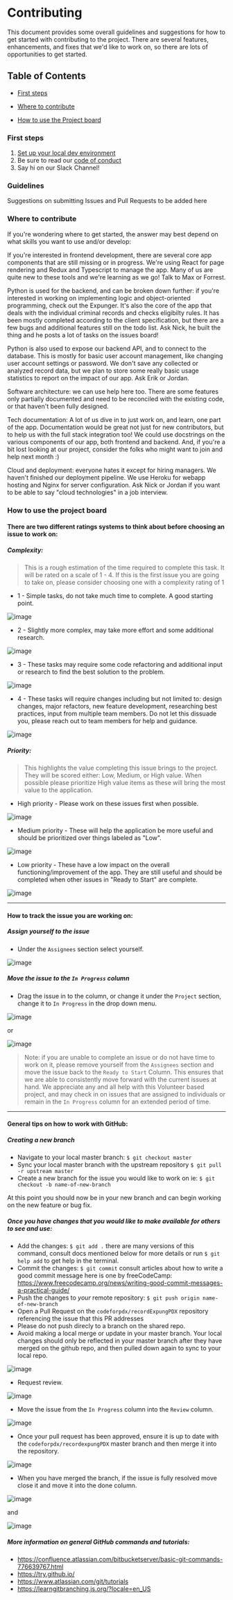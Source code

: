# Contributing

This document provides some overall guidelines and suggestions for how to get started with contributing to the project. There are several features, enhancements, and fixes that we'd like to work on, so there are lots of opportunities to get started.

## Table of Contents
- [First steps](#first-steps)

- [Where to contribute](#where-to-contribute)

- [How to use the Project board](#how-to-use-the-project-board)

### First steps

1. [Set up your local dev environment](README.md#installation)
2. Be sure to read our [code of conduct](http://www.codeforpdx.org/about/conduct)
3. Say hi on our Slack Channel!

### Guidelines

Suggestions on submitting Issues and Pull Requests to be added here

### Where to contribute

If you're wondering where to get started, the answer may best depend on what skills you want to use and/or develop:

If you're interested in frontend development, there are several core app components that are still missing or in progress. We're using React for page rendering and Redux and Typescript to manage the app. Many of us are quite new to these tools and we're learning as we go! Talk to Max or Forrest.

Python is used for the backend, and can be broken down further: if you're interested in working on implementing logic and object-oriented programming, check out the Expunger. It's also the core of the app that deals with the individual criminal records and checks eligibilty rules. It has been mostly completed according to the client specification, but there are a few bugs and additional features still on the todo list. Ask Nick, he built the thing and he posts a lot of tasks on the issues board!

Python is also used to expose our backend API, and to connect to the database. This is mostly for basic user account management, like changing user account settings or password. We don't save any collected or analyzed record data, but we plan to store some really basic usage statistics to report on the impact of our app. Ask Erik or Jordan.

Software architecture: we can use help here too. There are some features only partially documented and need to be reconciled with the existing code, or that haven't been fully designed.

Tech documentation: A lot of us dive in to just work on, and learn, one part of the app. Documentation would be great not just for new contributors, but to help us with the full stack integration too! We could use docstrings on the various components of our app, both frontend and backend. And, if you're a bit lost looking at our project, consider the folks who might want to join and help next month :)

Cloud and deployment: everyone hates it except for hiring managers. We haven't finished our deployment pipeline. We use Heroku for webapp hosting and Nginx for server configuration. Ask Nick or Jordan if you want to be able to say "cloud technologies" in a job interview.

### How to use the project board

#### There are two different ratings systems to think about before choosing an issue to work on: 

##### Complexity: 
> This is a rough estimation of the time required to complete this task. It will be rated on a scale of 1 - 4. If this is the first issue you are going to take on, please consider choosing one with a complexity rating of 1

* 1 - Simple tasks, do not take much time to complete. A good starting point.


![image](https://user-images.githubusercontent.com/42503418/72772081-e5e0f280-3bb7-11ea-8d29-a343cf8827e3.png)

* 2 - Slightly more complex, may take more effort and some additional research.


![image](https://user-images.githubusercontent.com/42503418/72772124-0741de80-3bb8-11ea-8762-5c7a2ea3e6c6.png)

* 3 - These tasks may require some code refactoring and additional input or research to find the best solution to the problem. 


![image](https://user-images.githubusercontent.com/42503418/72772162-16289100-3bb8-11ea-9fc7-68e565c079c7.png)

* 4 - These tasks will require changes including but not limited to: design changes, major refactors, new feature development, researching best practices, input from multiple team members. Do not let this dissuade you, please reach out to team members for help and guidance. 


![image](https://user-images.githubusercontent.com/42503418/72772200-25a7da00-3bb8-11ea-9ea4-288df82f49fb.png)


##### Priority:
> This highlights the value completing this issue brings to the project. They will be scored either: Low, Medium, or High value. When possible please prioritize High value items as these will bring the most value to the application.

* High priority - Please work on these issues first when possible. 


![image](https://user-images.githubusercontent.com/42503418/72771933-58050780-3bb7-11ea-83b7-72b029b1d46d.png)

* Medium priority - These will help the application be more useful and should be prioritized over things labeled as "Low".


![image](https://user-images.githubusercontent.com/42503418/72771980-7c60e400-3bb7-11ea-8b8b-c877f223f940.png)

* Low priority - These have a low impact on the overall functioning/improvement of the app. They are still useful and should be completed when other issues in "Ready to Start" are complete. 


![image](https://user-images.githubusercontent.com/42503418/72772027-add9af80-3bb7-11ea-8c1c-a99676a8fef0.png)


---------
#### How to track the issue you are working on:

##### Assign yourself to the issue

* Under the `Assignees` section select yourself.


![image](https://user-images.githubusercontent.com/42503418/72772304-630c6780-3bb8-11ea-88d8-cde32f5488d8.png)

##### Move the issue to the `In Progress` column

* Drag the issue in to the column, or change it under the `Project` section, change it to `In Progress` in the drop down menu.


![image](https://user-images.githubusercontent.com/42503418/72772366-8800da80-3bb8-11ea-8151-4017aedeb632.png)


or


![image](https://user-images.githubusercontent.com/42503418/72772880-17f35400-3bba-11ea-8641-c879167f592a.png)


> Note: if you are unable to complete an issue or do not have time to work on it, please remove yourself from the `Assignees` section and move the issue back to the `Ready to Start` Column. This ensures that we are able to consistently move forward with the current issues at hand. We appreciate any and all help with this Volunteer based project, and may check in on issues that are assigned to individuals or remain in the `In Progress` column for an extended period of time.

---

#### General tips on how to work with GitHub:

##### Creating a new branch

* Navigate to your local master branch: `$ git checkout master`
* Sync your local master branch with the upstream repository `$ git pull -r upstream master`
* Create a new branch for the issue you would like to work on ie: `$ git checkout -b name-of-new-branch`

At this point you should now be in your new branch and can begin working on the new feature or bug fix.

##### Once you have changes that you would like to make available for others to see and use:
* Add the changes: `$ git add .` there are many versions of this command, consult docs mentioned below for more details or run `$ git help add` to get help in the terminal.
* Commit the changes: `$ git commit` consult articles about how to write a  good commit message here is one by freeCodeCamp: https://www.freecodecamp.org/news/writing-good-commit-messages-a-practical-guide/
* Push the changes to *your* remote repository: `$ git push origin name-of-new-branch`
* Open a Pull Request on the `codeforpdx/recordExpungPDX` repository referencing the issue that this PR addresses
* Please do not push direcly to a branch on the shared repo.
* Avoid making a local merge or update in your master branch. Your local changes should only be reflected in your master branch after they have merged on the github repo, and then pulled down again to sync to your local repo. 

![image](https://user-images.githubusercontent.com/42503418/72772548-09f10380-3bb9-11ea-9564-ec40669f39fe.png)

* Request review.


![image](https://user-images.githubusercontent.com/42503418/72772596-2f7e0d00-3bb9-11ea-863c-9cb81f449a70.png)

* Move the issue from the `In Progress` column into the `Review` column.


![image](https://user-images.githubusercontent.com/42503418/72772499-ec239e80-3bb8-11ea-8ea6-a7ac5fdd65e6.png)

* Once your pull request has been approved, ensure it is up to date with the `codeforpdx/recordexpungPDX` master branch and then merge it into the repository.


![image](https://user-images.githubusercontent.com/42503418/72772654-589e9d80-3bb9-11ea-9ef8-cadd69c836cc.png)

* When you have merged the branch, if the issue is fully resolved move close it and move it into the done column.


![image](https://user-images.githubusercontent.com/42503418/72772728-8d125980-3bb9-11ea-8364-37f076f36fc8.png)


and


![image](https://user-images.githubusercontent.com/42503418/72772744-a0bdc000-3bb9-11ea-975a-8dcb2a6a3aa5.png)


##### More information on general GitHub commands and tutorials:
* https://confluence.atlassian.com/bitbucketserver/basic-git-commands-776639767.html
* https://try.github.io/
* https://www.atlassian.com/git/tutorials
* https://learngitbranching.js.org/?locale=en_US
